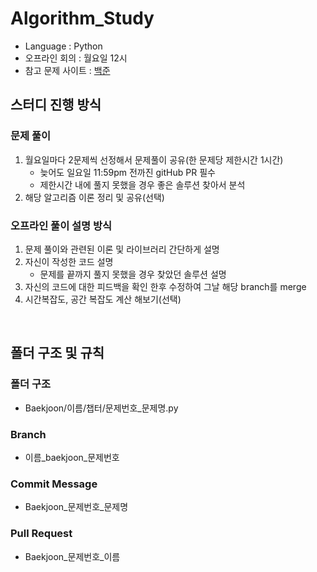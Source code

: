 # Algorithm_Study

- Language : Python
- 오프라인 회의 : 월요일 12시
- 참고 문제 사이트 : [백준](https://www.acmicpc.net/)

## 스터디 진행 방식

### 문제 풀이

1. 월요일마다 2문제씩 선정해서 문제풀이 공유(한 문제당 제한시간 1시간)
    - 늦어도 일요일 11:59pm 전까진 gitHub PR 필수
    - 제한시간 내에 풀지 못했을 경우 좋은 솔루션 찾아서 분석
2. 해당 알고리즘 이론 정리 및 공유(선택)

### 오프라인 풀이 설명 방식
1. 문제 풀이와 관련된 이론 및 라이브러리 간단하게 설명
2. 자신이 작성한 코드 설명
    - 문제를 끝까지 풀지 못했을 경우 찾았던 솔루션 설명
3. 자신의 코드에 대한 피드백을 확인 한후 수정하여 그날 해당 branch를 merge
4. 시간복잡도, 공간 복잡도 계산 해보기(선택)

<br>

## 폴더 구조 및 규칙

### 폴더 구조
- Baekjoon/이름/챕터/문제번호_문제명.py

### Branch
- 이름_baekjoon_문제번호

### Commit Message
- Baekjoon_문제번호_문제명

### Pull Request
- Baekjoon_문제번호_이름

